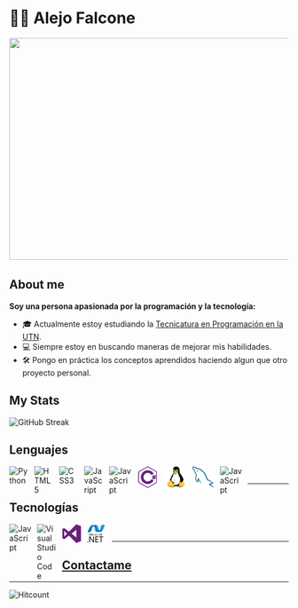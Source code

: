 # 🧑‍💻 Alejo Falcone

<img src="https://media3.giphy.com/media/rJsMvyk7AHHiW9qKLM/giphy.gif?cid=ecf05e47gni0z1yw063eanoe6xlsofbu03io2tprfzqdwill&ep=v1_gifs_search&rid=giphy.gif&ct=g" width="850" height="400" />


## About me

**Soy una persona apasionada por la programación y la tecnología:**
- 🎓 Actualmente estoy estudiando la [Tecnicatura en Programación en la UTN](https://extensionfra.com.ar/courses/tecnicatura-en-programacion-ingreso/). 
- 💻 Siempre estoy en buscando maneras de mejorar mis habilidades.
- 🛠  Pongo en práctica los conceptos aprendidos haciendo algun que otro proyecto personal.


## My Stats 
![GitHub Streak](https://github-readme-stats.vercel.app/api?username=AleFalcone27&count_private=true&show_icons=true&theme=)


## Lenguajes

<img align="left" alt="Python" width="35px" src="https://cdn.jsdelivr.net/gh/devicons/devicon/icons/python/python-original.svg" style="padding-right:10px;" />

<img align="left" alt="HTML5" width="35px" src="https://cdn.jsdelivr.net/gh/devicons/devicon/icons/html5/html5-original.svg" style="padding-right:10px;" />

<img align="left" alt="CSS3" width="35px" src="https://cdn.jsdelivr.net/gh/devicons/devicon/icons/css3/css3-original.svg" style="padding-right:10px;" />

<img align="left" alt="JavaScript" width="35px" src="https://cdn.jsdelivr.net/gh/devicons/devicon/icons/javascript/javascript-original.svg" style="padding-right:10px;" />

<img align="left" alt="JavaScript" width="40px" src="https://cdn.jsdelivr.net/gh/devicons/devicon/icons/cplusplus/cplusplus-line.svg" style="padding-right:10px;" />


<img align="left" alt="JavaScript" width="40px" src="https://github.com/devicons/devicon/blob/v2.15.1/icons/csharp/csharp-line.svg" style="padding-right:10px;" />

<img align="left" alt="JavaScript" width="40px" src="https://github.com/devicons/devicon/blob/v2.15.1/icons/linux/linux-original.svg" style="padding-right:10px;" />

<img align="left" alt="JavaScript" width="40px" src="https://github.com/devicons/devicon/blob/v2.15.1/icons/mysql/mysql-original.svg" style="padding-right:10px;" />

<img align="left" alt="JavaScript" width="40px" src="https://upload.wikimedia.org/wikipedia/commons/4/40/VB.NET_Logo.svg" style="padding-right:10px;" />

<br>

---

## Tecnologías

<img align="left" alt="JavaScript" width="40px" src="https://cdn.jsdelivr.net/gh/devicons/devicon/icons/arduino/arduino-original-wordmark.svg" style="padding-right:10px;" />

<img align="left" alt="Visual Studio Code" width="35px" src="https://cdn.jsdelivr.net/gh/devicons/devicon/icons/vscode/vscode-original.svg" style="padding-right:10px;" />

<img align="left" alt="Visual Studio Code" width="35px" src="https://github.com/devicons/devicon/blob/v2.15.1/icons/visualstudio/visualstudio-plain.svg" style="padding-right:10px;" />


<img align="left" alt="Visual Studio Code" width="35px" src="https://github.com/devicons/devicon/blob/v2.15.1/icons/dot-net/dot-net-original-wordmark.svg" style="padding-right:10px;" />

<br>

---

## [Contactame](https://wa.me/542281305392)

---

![Hitcount](https://komarev.com/ghpvc/?username=AleFalcone27&color=57bcd9)
